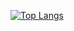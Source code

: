 [![Top Langs](https://github-readme-stats.vercel.app/api/top-langs/?username=CodingDos)](https://github.com/CodingDos/github-readme-stats)
